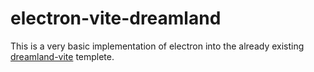 # electron-vite-dreamland

This is a very basic implementation of electron into the already existing [dreamland-vite](https://github.com/MercuryWorkshop/vite-dreamland) templete.

